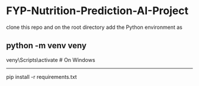 # FYP-Nutrition-Prediction-AI-Project

clone this repo and on the root directory add the Python environment as 

python -m venv veny
---------------------------
veny\Scripts\activate  # On Windows

---------------------------
pip install -r requirements.txt
